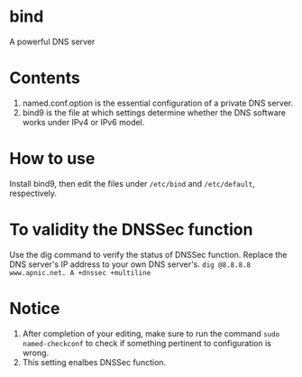 # bind
A powerful DNS server

# Contents
1) named.conf.option is the essential configuration of a private DNS server. 
2) bind9 is the file at which settings determine whether the DNS software works under IPv4 or IPv6 model.

# How to use
Install bind9, then edit the files under `/etc/bind` and `/etc/default`, respectively.

# To validity the DNSSec function
Use the dig command to verify the status of DNSSec function. Replace the DNS server's IP address to your own DNS server's. 
`dig @8.8.8.8 www.apnic.net. A +dnssec +multiline`

# Notice
1) After completion of your editing, make sure to run the command `sudo named-checkconf` to check if something pertinent to configuration is wrong. 
2) This setting enalbes DNSSec function.
